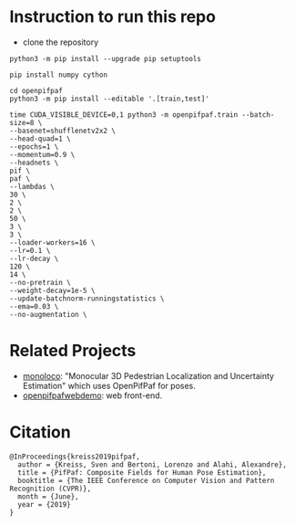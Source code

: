 # Instruction to run this repo
* clone the repository

```
python3 -m pip install --upgrade pip setuptools

pip install numpy cython

cd openpifpaf
python3 -m pip install --editable '.[train,test]'

time CUDA_VISIBLE_DEVICE=0,1 python3 -m openpifpaf.train --batch-size=8 \
--basenet=shufflenetv2x2 \
--head-quad=1 \
--epochs=1 \
--momentum=0.9 \
--headnets \
pif \
paf \
--lambdas \
30 \
2 \
2 \
50 \
3 \
3 \
--loader-workers=16 \
--lr=0.1 \
--lr-decay \
120 \
14 \
--no-pretrain \
--weight-decay=1e-5 \
--update-batchnorm-runningstatistics \
--ema=0.03 \
--no-augmentation \
```


# Related Projects

* [monoloco](https://github.com/vita-epfl/monoloco): "Monocular 3D Pedestrian Localization and Uncertainty Estimation" which uses OpenPifPaf for poses.
* [openpifpafwebdemo](https://github.com/vita-epfl/openpifpafwebdemo): web front-end.


# Citation

```
@InProceedings{kreiss2019pifpaf,
  author = {Kreiss, Sven and Bertoni, Lorenzo and Alahi, Alexandre},
  title = {PifPaf: Composite Fields for Human Pose Estimation},
  booktitle = {The IEEE Conference on Computer Vision and Pattern Recognition (CVPR)},
  month = {June},
  year = {2019}
}
```


[CC-BY-2.0]: https://creativecommons.org/licenses/by/2.0/
